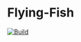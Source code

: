 # Flying-Fish
[![Build](../../actions/workflows/main.yml/badge.svg)](../../actions/workflows/main.yml)
